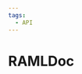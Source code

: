 ```yaml
---
tags:
  - API
---
```


# RAMLDoc

<include repo_url="https://github.com/foliant-docs/foliantcontrib.ramldoc.git" path="README.md" sethead="2" nohead="true"></include>
